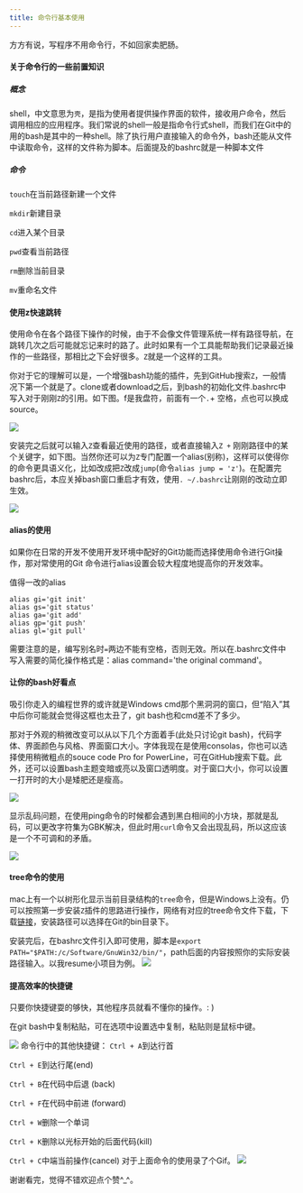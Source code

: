 ```yaml
---
title: 命令行基本使用
---
```


方方有说，写程序不用命令行，不如回家卖肥肠。

#### 关于命令行的一些前置知识

##### 概念

shell，中文意思为`壳`，是指为使用者提供操作界面的软件，接收用户命令，然后调用相应的应用程序。我们常说的shell一般是指命令行式shell，而我们在Git中的用的bash是其中的一种shell。除了执行用户直接输入的命令外，bash还能从文件中读取命令，这样的文件称为脚本。后面提及的bashrc就是一种脚本文件

##### 命令

`touch`在当前路径新建一个文件

`mkdir`新建目录

`cd`进入某个目录

`pwd`查看当前路径

`rm`删除当前目录

`mv`重命名文件


#### 使用z快速跳转

使用命令在各个路径下操作的时候，由于不会像文件管理系统一样有路径导航，在跳转几次之后可能就忘记来时的路了。此时如果有一个工具能帮助我们记录最近操作的一些路径，那相比之下会好很多。`Z`就是一个这样的工具。

你对于它的理解可以是，一个增强bash功能的插件，先到GitHub搜索`Z`，一般情况下第一个就是了。clone或者download之后，到bash的初始化文件.bashrc中写入对于刚刚`Z`的引用。如下图。f是我盘符，前面有一个`.`+ 空格，点也可以换成source。

![](https://user-gold-cdn.xitu.io/2019/7/7/16bccbc5ef8f8218?w=197&h=22&f=png&s=923)

安装完之后就可以输入`Z`查看最近使用的路径，或者直接输入`Z +` 刚刚路径中的某个关键字，如下图。当然你还可以为`Z`专门配置一个alias(别称)，这样可以使得你的命令更具语义化，比如改成把`Z`改成`jump`(命令`alias jump = 'z'`)。在配置完bashrc后，本应关掉bash窗口重启才有效，使用`. ~/.bashrc`让刚刚的改动立即生效。

![](https://user-gold-cdn.xitu.io/2019/7/7/16bccbdfa2c1bba2?w=303&h=162&f=png&s=5700)


#### alias的使用
如果你在日常的开发不使用开发环境中配好的Git功能而选择使用命令进行Git操作，那对常使用的Git 命令进行alias设置会较大程度地提高你的开发效率。

值得一改的alias
```
alias gi='git init'
alias gs='git status'
alias ga='git add'
alias gp='git push'
alias gl='git pull'
```
需要注意的是，编写别名时`=`两边不能有空格，否则无效。所以在.bashrc文件中写入需要的简化操作格式是：alias command='the original command'。

#### 让你的bash好看点
吸引你走入的编程世界的或许就是Windows cmd那个黑洞洞的窗口，但“陷入”其中后你可能就会觉得这框也太丑了，git bash也和cmd差不了多少。

那对于外观的稍微改变可以从以下几个方面着手(此处只讨论git bash)，代码字体、界面颜色与风格、界面窗口大小。字体我现在是使用consolas，你也可以选择使用稍微粗点的souce code Pro for PowerLine，可在GitHub搜索下载。此外，还可以设置bash主题变暗或亮以及窗口透明度。对于窗口大小，你可以设置一打开时的大小是矮肥还是瘦高。

![](https://user-gold-cdn.xitu.io/2019/7/7/16bcd09e6d8af7ee?w=595&h=657&f=png&s=222027)

显示乱码问题，在使用ping命令的时候都会遇到黑白相间的小方块，那就是乱码，可以更改字符集为GBK解决，但此时用`curl`命令又会出现乱码，所以这应该是一个不可调和的矛盾。


![](https://user-gold-cdn.xitu.io/2019/7/7/16bcd0aa3422fa6c?w=564&h=400&f=png&s=92181)

#### tree命令的使用
mac上有一个以树形化显示当前目录结构的`tree`命令，但是Windows上没有。仍可以按照第一步安装`Z`插件的思路进行操作，网络有对应的tree命令文件下载，下载[链接](https://sourceforge.net/projects/gnuwin32/files/tree/1.5.2.2/tree-1.5.2.2-setup.exe/download?use_mirror=jaist)，安装路径可以选择在Git的bin目录下。

安装完后，在bashrc文件引入即可使用，脚本是`export PATH="$PATH:/c/Software/GnuWin32/bin/"`，path后面的内容按照你的实际安装路径输入。以我resume小项目为例。
![](https://user-gold-cdn.xitu.io/2019/7/7/16bcd124945c28a6?w=446&h=381&f=png&s=122201)
#### 提高效率的快捷键
只要你快捷键耍的够快，其他程序员就看不懂你的操作。: )   

在git bash中复制粘贴，可在选项中设置选中复制，粘贴则是鼠标中键。

![](https://user-gold-cdn.xitu.io/2019/7/7/16bcd18d3c83944f?w=387&h=135&f=png&s=6861)
命令行中的其他快捷键：
`Ctrl + A`到达行首

`Ctrl + E`到达行尾(end)

`Ctrl + B`在代码中后退 (back)

`Ctrl + F`在代码中前进 (forward)

`Ctrl + W`删除一个单词

`Ctrl + K`删除以光标开始的后面代码(kill)

`Ctrl + C`中端当前操作(cancel)
对于上面命令的使用录了个Gif。
![](https://user-gold-cdn.xitu.io/2019/7/8/16bcd373ba0aeb86?w=594&h=241&f=gif&s=148356)

谢谢看完，觉得不错欢迎点个赞^_^。